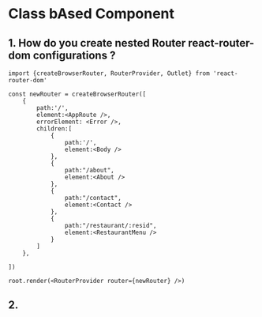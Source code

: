 # Class bAsed Component

## 1. How do you create nested Router react-router-dom  configurations ?
    import {createBrowserRouter, RouterProvider, Outlet} from 'react-router-dom'
        
    const newRouter = createBrowserRouter([
        {
            path:'/',
            element:<AppRoute />,
            errorElement: <Error />,
            children:[
                {
                    path:'/',
                    element:<Body />
                },
                {
                    path:"/about",
                    element:<About />
                },
                {
                    path:"/contact",
                    element:<Contact />
                },
                {
                    path:"/restaurant/:resid",
                    element:<RestaurantMenu />
                }
            ]
        },
        
    ])

    root.render(<RouterProvider router={newRouter} />)

## 2. 
